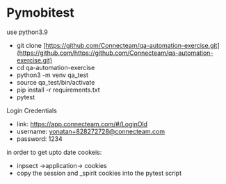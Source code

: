 # Pymobitest

use python3.9
- git clone [https://github.com/Connecteam/qa-automation-exercise.git](https://github.com/https://github.com/Connecteam/qa-automation-exercise.git)
- cd qa-automation-exercise
- python3 -m venv qa_test
- source qa_test/bin/activate
- pip install -r requirements.txt
- pytest

Login Credentials

- link: https://app.connecteam.com/#/LoginOld
- username: yonatan+828272728@connecteam.com
- password: 1234

in order to get upto date cookeis:
 - inpsect ->application-> cookies 
 - copy the session and _spirit cookies into the pytest script